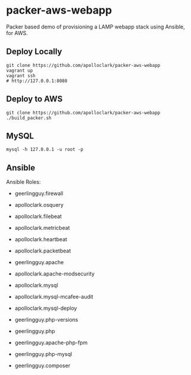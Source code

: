# packer-aws-webapp

Packer based demo of provisioning a LAMP webapp stack using Ansible, for AWS.

## Deploy Locally
```shell
git clone https://github.com/apolloclark/packer-aws-webapp
vagrant up
vagrant ssh
# http://127.0.0.1:8080
```

## Deploy to AWS
```shell
git clone https://github.com/apolloclark/packer-aws-webapp
./build_packer.sh
```

## MySQL
```shell
mysql -h 127.0.0.1 -u root -p
```

## Ansible

Ansible Roles:
- geerlingguy.firewall

- apolloclark.osquery
- apolloclark.filebeat
- apolloclark.metricbeat
- apolloclark.heartbeat
- apolloclark.packetbeat

- geerlingguy.apache
- apolloclark.apache-modsecurity

- apolloclark.mysql
- apolloclark.mysql-mcafee-audit
- apolloclark.mysql-deploy

- geerlingguy.php-versions
- geerlingguy.php
- geerlingguy.apache-php-fpm
- geerlingguy.php-mysql
- geerlingguy.composer
